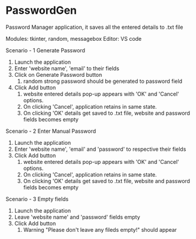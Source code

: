 # PasswordGen

Password Manager application, it saves all the entered details to .txt file

Modules: tkinter, random, messagebox
Editor: VS code

Scenario - 1 Generate Password
1. Launch the application
2. Enter 'website name', 'email' to their fields
3. Click on Generate Password button
   1. random strong password should be generated to password field
4. Click Add button
   1. website entered details pop-up appears with 'OK' and 'Cancel' options.
   2. On clicking 'Cancel', application retains in same state.
   3. On clicking 'OK' details get saved to .txt file, website and password fields becomes empty

Scenario - 2 Enter Manual Password
1. Launch the application
2. Enter 'website name', 'email' and 'password' to respective their fields
3. Click Add button
   1. website entered details pop-up appears with 'OK' and 'Cancel' options.
   2. On clicking 'Cancel', application retains in same state.
   3. On clicking 'OK' details get saved to .txt file, website and password fields becomes empty

Scenario - 3 Empty fields
1. Launch the application
2. Leave 'website name' and 'password' fields empty
3. Click Add button
   1. Warning "Please don't leave any fileds empty!" should appear
